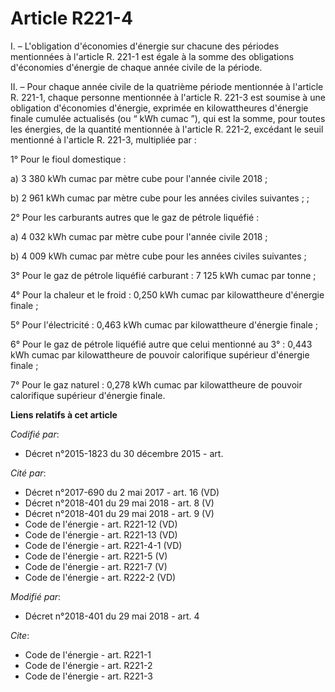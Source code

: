 # Article R221-4

I. – L'obligation d'économies d'énergie sur chacune des périodes mentionnées à l'article R. 221-1 est égale à la somme des
obligations d'économies d'énergie de chaque année civile de la période.

II. – Pour chaque année civile de la quatrième période mentionnée à l'article R. 221-1, chaque personne mentionnée à
l'article R. 221-3 est soumise à une obligation d'économies d'énergie, exprimée en kilowattheures d'énergie finale cumulée
actualisés (ou “ kWh cumac ”), qui est la somme, pour toutes les énergies, de la quantité mentionnée à l'article R. 221-2,
excédant le seuil mentionné à l'article R. 221-3, multipliée par :

1° Pour le fioul domestique :

a) 3 380 kWh cumac par mètre cube pour l'année civile 2018 ;

b) 2 961 kWh cumac par mètre cube pour les années civiles suivantes ;      ;

2° Pour les carburants autres que le gaz de pétrole liquéfié :

a) 4 032 kWh cumac par mètre cube pour l'année civile 2018 ;

b) 4 009 kWh cumac par mètre cube pour les années civiles suivantes ;

3° Pour le gaz de pétrole liquéfié carburant : 7 125 kWh cumac par tonne ;

4° Pour la chaleur et le froid : 0,250 kWh cumac par kilowattheure d'énergie finale ;

5° Pour l'électricité : 0,463 kWh cumac par kilowattheure d'énergie finale ;

6° Pour le gaz de pétrole liquéfié autre que celui mentionné au 3° : 0,443 kWh cumac par kilowattheure de pouvoir calorifique
supérieur d'énergie finale ;

7° Pour le gaz naturel : 0,278 kWh cumac par kilowattheure de pouvoir calorifique supérieur d'énergie finale.

**Liens relatifs à cet article**

_Codifié par_:

  - Décret n°2015-1823 du 30 décembre 2015 - art.

_Cité par_:

  - Décret n°2017-690 du 2 mai 2017 - art. 16 (VD)
  - Décret n°2018-401 du 29 mai 2018 - art. 8 (V)
  - Décret n°2018-401 du 29 mai 2018 - art. 9 (V)
  - Code de l'énergie - art. R221-12 (VD)
  - Code de l'énergie - art. R221-13 (VD)
  - Code de l'énergie - art. R221-4-1 (VD)
  - Code de l'énergie - art. R221-5 (V)
  - Code de l'énergie - art. R221-7 (V)
  - Code de l'énergie - art. R222-2 (VD)

_Modifié par_:

  - Décret n°2018-401 du 29 mai 2018 - art. 4

_Cite_:

  - Code de l'énergie - art. R221-1
  - Code de l'énergie - art. R221-2
  - Code de l'énergie - art. R221-3
